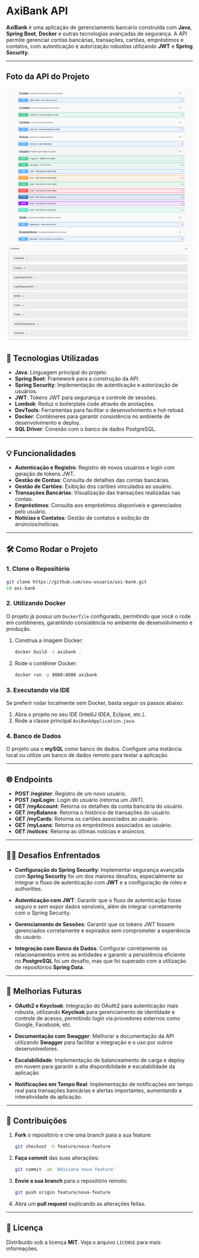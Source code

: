 
# AxiBank API

**AxiBank** é uma aplicação de gerenciamento bancário construída com **Java**, **Spring Boot**, **Docker** e outras tecnologias avançadas de segurança. A API permite gerenciar contas bancárias, transações, cartões, empréstimos e contatos, com autenticação e autorização robustas utilizando **JWT** e **Spring Security**.

---

## Foto da API do Projeto
![Foto 1](docs/Captura%20de%20tela%202025-04-21%20143313.png)
![Foto 2](docs/Captura%20de%20tela%202025-04-21%20142459.png)

## 🚀 Tecnologias Utilizadas

- **Java**: Linguagem principal do projeto.
- **Spring Boot**: Framework para a construção da API.
- **Spring Security**: Implementação de autenticação e autorização de usuários.
- **JWT**: Tokens JWT para segurança e controle de sessões.
- **Lombok**: Reduz o boilerplate code através de anotações.
- **DevTools**: Ferramentas para facilitar o desenvolvimento e hot-reload.
- **Docker**: Contêineres para garantir consistência no ambiente de desenvolvimento e deploy.
- **SQL Driver**: Conexão com o banco de dados PostgreSQL.

---

## 💡 Funcionalidades

- **Autenticação e Registro**: Registro de novos usuários e login com geração de tokens JWT.
- **Gestão de Contas**: Consulta de detalhes das contas bancárias.
- **Gestão de Cartões**: Exibição dos cartões vinculados ao usuário.
- **Transações Bancárias**: Visualização das transações realizadas nas contas.
- **Empréstimos**: Consulta aos empréstimos disponíveis e gerenciados pelo usuário.
- **Notícias e Contatos**: Gestão de contatos e exibição de anúncios/notícias.

---

## 🛠️ Como Rodar o Projeto

### 1. Clone o Repositório

```bash
git clone https://github.com/seu-usuario/axi-bank.git
cd axi-bank
```

### 2. Utilizando Docker

O projeto já possui um `Dockerfile` configurado, permitindo que você o rode em contêineres, garantindo consistência no ambiente de desenvolvimento e produção.

1. Construa a imagem Docker:

   ```bash
   docker build -t axibank .
   ```

2. Rode o contêiner Docker:

   ```bash
   docker run -p 8080:8080 axibank
   ```

### 3. Executando via IDE

Se preferir rodar localmente sem Docker, basta seguir os passos abaixo:

1. Abra o projeto no seu IDE (IntelliJ IDEA, Eclipse, etc.).
2. Rode a classe principal `AxiBankApplication.java`.

### 4. Banco de Dados

O projeto usa o **mySQL** como banco de dados. Configure uma instância local ou utilize um banco de dados remoto para testar a aplicação.

---

## 🌐 Endpoints

- **POST /register**: Registro de um novo usuário.
- **POST /apiLogin**: Login do usuário (retorna um JWT).
- **GET /myAccount**: Retorna os detalhes da conta bancária do usuário.
- **GET /myBalance**: Retorna o histórico de transações do usuário.
- **GET /myCards**: Retorna os cartões associados ao usuário.
- **GET /myLoans**: Retorna os empréstimos associados ao usuário.
- **GET /notices**: Retorna as últimas notícias e anúncios.

---

## 🏋️‍♂️ Desafios Enfrentados

- **Configuração do Spring Security**: Implementar segurança avançada com **Spring Security** foi um dos maiores desafios, especialmente ao integrar o fluxo de autenticação com **JWT** e a configuração de roles e authorities.

- **Autenticação com JWT**: Garantir que o fluxo de autenticação fosse seguro e sem expor dados sensíveis, além de integrar corretamente com o Spring Security.

- **Gerenciamento de Sessões**: Garantir que os tokens JWT fossem gerenciados corretamente e expirados sem comprometer a experiência do usuário.

- **Integração com Banco de Dados**: Configurar corretamente os relacionamentos entre as entidades e garantir a persistência eficiente no **PostgreSQL** foi um desafio, mas que foi superado com a utilização de repositórios **Spring Data**.

---

## 🚀 Melhorias Futuras

- **OAuth2 e Keycloak**: Integração do OAuth2 para autenticação mais robusta, utilizando **Keycloak** para gerenciamento de identidade e controle de acesso, permitindo login via provedores externos como Google, Facebook, etc.

- **Documentação com Swagger**: Melhorar a documentação da API utilizando **Swagger** para facilitar a integração e o uso por outros desenvolvedores.

- **Escalabilidade**: Implementação de balanceamento de carga e deploy em nuvem para garantir a alta disponibilidade e escalabilidade da aplicação.

- **Notificações em Tempo Real**: Implementação de notificações em tempo real para transações bancárias e alertas importantes, aumentando a interatividade da aplicação.

---

## 🤝 Contribuições

1. **Fork** o repositório e crie uma branch para a sua feature:
   ```bash
   git checkout -b feature/nova-feature
   ```

2. **Faça commit** das suas alterações:
   ```bash
   git commit -am 'Adiciona nova feature'
   ```

3. **Envie a sua branch** para o repositório remoto:
   ```bash
   git push origin feature/nova-feature
   ```

4. Abra um **pull request** explicando as alterações feitas.

---

## 📝 Licença

Distribuído sob a licença **MIT**. Veja o arquivo `LICENSE` para mais informações.
